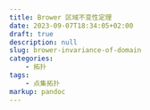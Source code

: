 ```yaml
---
title: Brower 区域不变性定理
date: 2023-09-07T18:34:05+02:00
draft: true
description: null
slug: brower-invariance-of-domain
categories:
    - 拓扑
tags:
    - 点集拓扑
markup: pandoc
---
```


